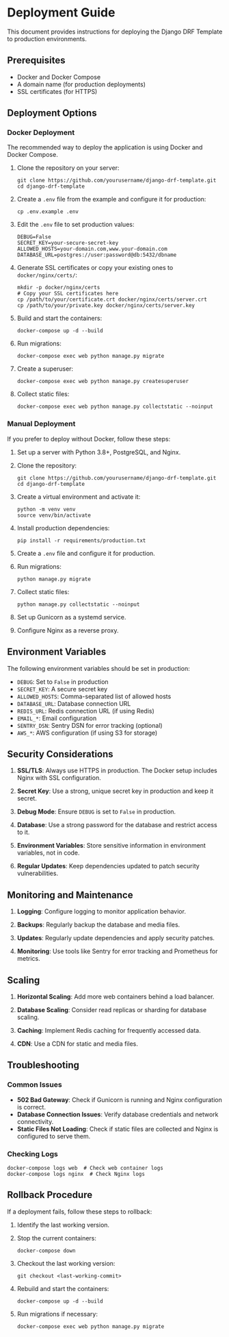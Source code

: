 # Deployment Guide

This document provides instructions for deploying the Django DRF Template to production environments.

## Prerequisites

- Docker and Docker Compose
- A domain name (for production deployments)
- SSL certificates (for HTTPS)

## Deployment Options

### Docker Deployment

The recommended way to deploy the application is using Docker and Docker Compose.

1. Clone the repository on your server:
   ```
   git clone https://github.com/yourusername/django-drf-template.git
   cd django-drf-template
   ```

2. Create a `.env` file from the example and configure it for production:
   ```
   cp .env.example .env
   ```

3. Edit the `.env` file to set production values:
   ```
   DEBUG=False
   SECRET_KEY=your-secure-secret-key
   ALLOWED_HOSTS=your-domain.com,www.your-domain.com
   DATABASE_URL=postgres://user:password@db:5432/dbname
   ```

4. Generate SSL certificates or copy your existing ones to `docker/nginx/certs/`:
   ```
   mkdir -p docker/nginx/certs
   # Copy your SSL certificates here
   cp /path/to/your/certificate.crt docker/nginx/certs/server.crt
   cp /path/to/your/private.key docker/nginx/certs/server.key
   ```

5. Build and start the containers:
   ```
   docker-compose up -d --build
   ```

6. Run migrations:
   ```
   docker-compose exec web python manage.py migrate
   ```

7. Create a superuser:
   ```
   docker-compose exec web python manage.py createsuperuser
   ```

8. Collect static files:
   ```
   docker-compose exec web python manage.py collectstatic --noinput
   ```

### Manual Deployment

If you prefer to deploy without Docker, follow these steps:

1. Set up a server with Python 3.8+, PostgreSQL, and Nginx.

2. Clone the repository:
   ```
   git clone https://github.com/yourusername/django-drf-template.git
   cd django-drf-template
   ```

3. Create a virtual environment and activate it:
   ```
   python -m venv venv
   source venv/bin/activate
   ```

4. Install production dependencies:
   ```
   pip install -r requirements/production.txt
   ```

5. Create a `.env` file and configure it for production.

6. Run migrations:
   ```
   python manage.py migrate
   ```

7. Collect static files:
   ```
   python manage.py collectstatic --noinput
   ```

8. Set up Gunicorn as a systemd service.

9. Configure Nginx as a reverse proxy.

## Environment Variables

The following environment variables should be set in production:

- `DEBUG`: Set to `False` in production
- `SECRET_KEY`: A secure secret key
- `ALLOWED_HOSTS`: Comma-separated list of allowed hosts
- `DATABASE_URL`: Database connection URL
- `REDIS_URL`: Redis connection URL (if using Redis)
- `EMAIL_*`: Email configuration
- `SENTRY_DSN`: Sentry DSN for error tracking (optional)
- `AWS_*`: AWS configuration (if using S3 for storage)

## Security Considerations

1. **SSL/TLS**: Always use HTTPS in production. The Docker setup includes Nginx with SSL configuration.

2. **Secret Key**: Use a strong, unique secret key in production and keep it secret.

3. **Debug Mode**: Ensure `DEBUG` is set to `False` in production.

4. **Database**: Use a strong password for the database and restrict access to it.

5. **Environment Variables**: Store sensitive information in environment variables, not in code.

6. **Regular Updates**: Keep dependencies updated to patch security vulnerabilities.

## Monitoring and Maintenance

1. **Logging**: Configure logging to monitor application behavior.

2. **Backups**: Regularly backup the database and media files.

3. **Updates**: Regularly update dependencies and apply security patches.

4. **Monitoring**: Use tools like Sentry for error tracking and Prometheus for metrics.

## Scaling

1. **Horizontal Scaling**: Add more web containers behind a load balancer.

2. **Database Scaling**: Consider read replicas or sharding for database scaling.

3. **Caching**: Implement Redis caching for frequently accessed data.

4. **CDN**: Use a CDN for static and media files.

## Troubleshooting

### Common Issues

- **502 Bad Gateway**: Check if Gunicorn is running and Nginx configuration is correct.
- **Database Connection Issues**: Verify database credentials and network connectivity.
- **Static Files Not Loading**: Check if static files are collected and Nginx is configured to serve them.

### Checking Logs

```
docker-compose logs web  # Check web container logs
docker-compose logs nginx  # Check Nginx logs
```

## Rollback Procedure

If a deployment fails, follow these steps to rollback:

1. Identify the last working version.

2. Stop the current containers:
   ```
   docker-compose down
   ```

3. Checkout the last working version:
   ```
   git checkout <last-working-commit>
   ```

4. Rebuild and start the containers:
   ```
   docker-compose up -d --build
   ```

5. Run migrations if necessary:
   ```
   docker-compose exec web python manage.py migrate
   ```
